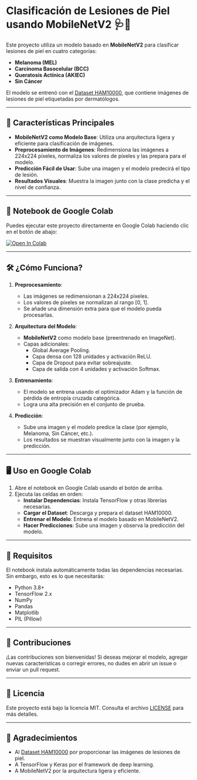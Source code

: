 # Clasificación de Lesiones de Piel usando MobileNetV2 🩺📸

Este proyecto utiliza un modelo basado en **MobileNetV2** para clasificar lesiones de piel en cuatro categorías:
- **Melanoma (MEL)**
- **Carcinoma Basocelular (BCC)**
- **Queratosis Actínica (AKIEC)**
- **Sin Cáncer**

El modelo se entrenó con el [Dataset HAM10000](https://dataverse.harvard.edu/dataset.xhtml?persistentId=doi:10.7910/DVN/DBW86T), que contiene imágenes de lesiones de piel etiquetadas por dermatólogos.

---

## 🚀 Características Principales
- **MobileNetV2 como Modelo Base**: Utiliza una arquitectura ligera y eficiente para clasificación de imágenes.
- **Preprocesamiento de Imágenes**: Redimensiona las imágenes a 224x224 píxeles, normaliza los valores de píxeles y las prepara para el modelo.
- **Predicción Fácil de Usar**: Sube una imagen y el modelo predecirá el tipo de lesión.
- **Resultados Visuales**: Muestra la imagen junto con la clase predicha y el nivel de confianza.

---

## 📂 Notebook de Google Colab
Puedes ejecutar este proyecto directamente en Google Colab haciendo clic en el botón de abajo:

[![Open In Colab](https://colab.research.google.com/assets/colab-badge.svg)](https://colab.research.google.com/github/Fr4ndev/Skin-Lesion-Classification-using-MobileNetV2-Detecting-Cancer-and-Pre-Cancerous-Conditions.ipynb)

---

## 🛠️ ¿Cómo Funciona?
1. **Preprocesamiento**:
   - Las imágenes se redimensionan a 224x224 píxeles.
   - Los valores de píxeles se normalizan al rango [0, 1].
   - Se añade una dimensión extra para que el modelo pueda procesarlas.

2. **Arquitectura del Modelo**:
   - **MobileNetV2** como modelo base (preentrenado en ImageNet).
   - Capas adicionales:
     - Global Average Pooling.
     - Capa densa con 128 unidades y activación ReLU.
     - Capa de Dropout para evitar sobreajuste.
     - Capa de salida con 4 unidades y activación Softmax.

3. **Entrenamiento**:
   - El modelo se entrena usando el optimizador Adam y la función de pérdida de entropía cruzada categórica.
   - Logra una alta precisión en el conjunto de prueba.

4. **Predicción**:
   - Sube una imagen y el modelo predice la clase (por ejemplo, Melanoma, Sin Cáncer, etc.).
   - Los resultados se muestran visualmente junto con la imagen y la predicción.

---

## 🖥️ Uso en Google Colab
1. Abre el notebook en Google Colab usando el botón de arriba.
2. Ejecuta las celdas en orden:
   - **Instalar Dependencias**: Instala TensorFlow y otras librerías necesarias.
   - **Cargar el Dataset**: Descarga y prepara el dataset HAM10000.
   - **Entrenar el Modelo**: Entrena el modelo basado en MobileNetV2.
   - **Hacer Predicciones**: Sube una imagen y observa la predicción del modelo.

---


## 📝 Requisitos
El notebook instala automáticamente todas las dependencias necesarias. Sin embargo, esto es lo que necesitarás:
- Python 3.8+
- TensorFlow 2.x
- NumPy
- Pandas
- Matplotlib
- PIL (Pillow)

---

## 🤝 Contribuciones
¡Las contribuciones son bienvenidas! Si deseas mejorar el modelo, agregar nuevas características o corregir errores, no dudes en abrir un issue o enviar un pull request.

---

## 📜 Licencia
Este proyecto está bajo la licencia MIT. Consulta el archivo [LICENSE](LICENSE) para más detalles.

---

## 🙏 Agradecimientos
- Al [Dataset HAM10000](https://dataverse.harvard.edu/dataset.xhtml?persistentId=doi:10.7910/DVN/DBW86T) por proporcionar las imágenes de lesiones de piel.
- A TensorFlow y Keras por el framework de deep learning.
- A MobileNetV2 por la arquitectura ligera y eficiente.

